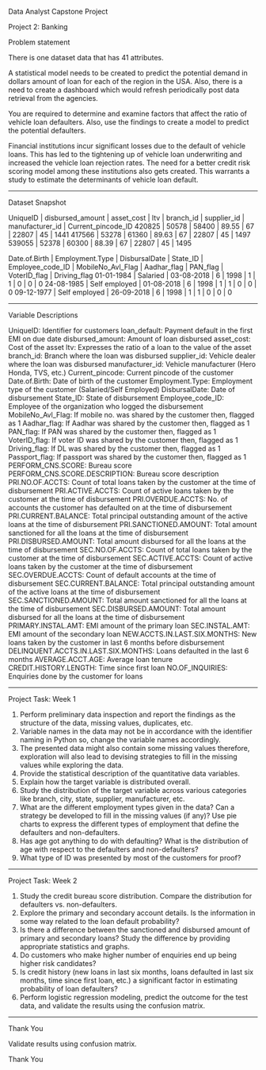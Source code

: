 
Data Analyst Capstone Project

Project 2: Banking

Problem statement

There is one dataset data that has 41 attributes.

A statistical model needs to be created to predict the potential demand in dollars amount of loan for each of the region in the USA. Also, there is a need to create a dashboard which would refresh periodically post data retrieval from the agencies.

You are required to determine and examine factors that affect the ratio of vehicle loan defaulters. Also, use the findings to create a model to predict the potential defaulters.

Financial institutions incur significant losses due to the default of vehicle loans. This has led to the tightening up of vehicle loan underwriting and increased the vehicle loan rejection rates. The need for a better credit risk scoring model among these institutions also gets created. This warrants a study to estimate the determinants of vehicle loan default.

---

Dataset Snapshot

UniqueID | disbursed_amount | asset_cost | ltv | branch_id | supplier_id | manufacturer_id | Current_pincode_ID
420825   | 50578            | 58400      | 89.55 | 67 | 22807 | 45 | 1441
417566   | 53278            | 61360      | 89.63 | 67 | 22807 | 45 | 1497
539055   | 52378            | 60300      | 88.39 | 67 | 22807 | 45 | 1495

Date.of.Birth | Employment.Type | DisbursalDate | State_ID | Employee_code_ID | MobileNo_Avl_Flag | Aadhar_flag | PAN_flag | VoterID_flag | Driving_flag
01-01-1984 | Salaried | 03-08-2018 | 6 | 1998 | 1 | 1 | 0 | 0 | 0
24-08-1985 | Self employed | 01-08-2018 | 6 | 1998 | 1 | 1 | 0 | 0 | 0
09-12-1977 | Self employed | 26-09-2018 | 6 | 1998 | 1 | 1 | 0 | 0 | 0

---

Variable Descriptions

UniqueID: Identifier for customers
loan_default: Payment default in the first EMI on due date
disbursed_amount: Amount of loan disbursed
asset_cost: Cost of the asset
ltv: Expresses the ratio of a loan to the value of the asset
branch_id: Branch where the loan was disbursed
supplier_id: Vehicle dealer where the loan was disbursed
manufacturer_id: Vehicle manufacturer (Hero Honda, TVS, etc.)
Current_pincode: Current pincode of the customer
Date.of.Birth: Date of birth of the customer
Employment.Type: Employment type of the customer (Salaried/Self Employed)
DisbursalDate: Date of disbursement
State_ID: State of disbursement
Employee_code_ID: Employee of the organization who logged the disbursement
MobileNo_Avl_Flag: If mobile no. was shared by the customer then, flagged as 1
Aadhar_flag: If Aadhar was shared by the customer then, flagged as 1
PAN_flag: If PAN was shared by the customer then, flagged as 1
VoterID_flag: If voter ID was shared by the customer then, flagged as 1
Driving_flag: If DL was shared by the customer then, flagged as 1
Passport_flag: If passport was shared by the customer then, flagged as 1
PERFORM_CNS.SCORE: Bureau score
PERFORM_CNS.SCORE.DESCRIPTION: Bureau score description
PRI.NO.OF.ACCTS: Count of total loans taken by the customer at the time of disbursement
PRI.ACTIVE.ACCTS: Count of active loans taken by the customer at the time of disbursement
PRI.OVERDUE.ACCTS: No. of accounts the customer has defaulted on at the time of disbursement
PRI.CURRENT.BALANCE: Total principal outstanding amount of the active loans at the time of disbursement
PRI.SANCTIONED.AMOUNT: Total amount sanctioned for all the loans at the time of disbursement
PRI.DISBURSED.AMOUNT: Total amount disbursed for all the loans at the time of disbursement
SEC.NO.OF.ACCTS: Count of total loans taken by the customer at the time of disbursement
SEC.ACTIVE.ACCTS: Count of active loans taken by the customer at the time of disbursement
SEC.OVERDUE.ACCTS: Count of default accounts at the time of disbursement
SEC.CURRENT.BALANCE: Total principal outstanding amount of the active loans at the time of disbursement
SEC.SANCTIONED.AMOUNT: Total amount sanctioned for all the loans at the time of disbursement
SEC.DISBURSED.AMOUNT: Total amount disbursed for all the loans at the time of disbursement
PRIMARY.INSTAL.AMT: EMI amount of the primary loan
SEC.INSTAL.AMT: EMI amount of the secondary loan
NEW.ACCTS.IN.LAST.SIX.MONTHS: New loans taken by the customer in last 6 months before disbursement
DELINQUENT.ACCTS.IN.LAST.SIX.MONTHS: Loans defaulted in the last 6 months
AVERAGE.ACCT.AGE: Average loan tenure
CREDIT.HISTORY.LENGTH: Time since first loan
NO.OF_INQUIRIES: Enquiries done by the customer for loans

---

Project Task: Week 1

1. Perform preliminary data inspection and report the findings as the structure of the data, missing values, duplicates, etc.
2. Variable names in the data may not be in accordance with the identifier naming in Python so, change the variable names accordingly.
3. The presented data might also contain some missing values therefore, exploration will also lead to devising strategies to fill in the missing values while exploring the data.
4. Provide the statistical description of the quantitative data variables.
5. Explain how the target variable is distributed overall.
6. Study the distribution of the target variable across various categories like branch, city, state, supplier, manufacturer, etc.
7. What are the different employment types given in the data? Can a strategy be developed to fill in the missing values (if any)? Use pie charts to express the different types of employment that define the defaulters and non-defaulters.
8. Has age got anything to do with defaulting? What is the distribution of age with respect to the defaulters and non-defaulters?
9. What type of ID was presented by most of the customers for proof?

---

Project Task: Week 2

1. Study the credit bureau score distribution. Compare the distribution for defaulters vs. non-defaulters.
2. Explore the primary and secondary account details. Is the information in some way related to the loan default probability?
3. Is there a difference between the sanctioned and disbursed amount of primary and secondary loans? Study the difference by providing appropriate statistics and graphs.
4. Do customers who make higher number of enquiries end up being higher risk candidates?
5. Is credit history (new loans in last six months, loans defaulted in last six months, time since first loan, etc.) a significant factor in estimating probability of loan defaulters?
6. Perform logistic regression modeling, predict the outcome for the test data, and validate the results using the confusion matrix.
---

Thank You


Validate results using confusion matrix.

Thank You
